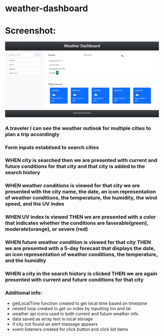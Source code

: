 # weather-dashboard
# Screenshot:
![](assets/img/screenshot.png)

### A traveler I can see the weather outlook for multiple cities to plan a trip accordingly
### Form inputs establised to search cities
### WHEN city is searched then we are presented with current and future conditions for that city and that city is added to the search history
### WHEN weather conditions is viewed for that city we are presented with the city name, the date, an icon representation of weather conditions, the temperature, the humidity, the wind speed, and the UV index
### WHEN UV index is viewed THEN we are presented with a color that indicates whether the conditions are favorable(green), moderate(orange), or severe (red)
### WHEN future weather condition is viewed for that city THEN we are presented with a 5-day forecast that displays the date, an icon representation of weather conditions, the temperature, and the humidity
### WHEN a city in the search history is clicked THEN we are again presented with current and future conditions for that city
### Additional info:
- getLocalTime function created to get local time based on timezone
- nested loop created to get uv index by inputting lon and lat
- weather api icons used in both current and future weather info
- data saved as array text in local storage
- if city not found an alert message appears
- event listeners created for click button and click list items